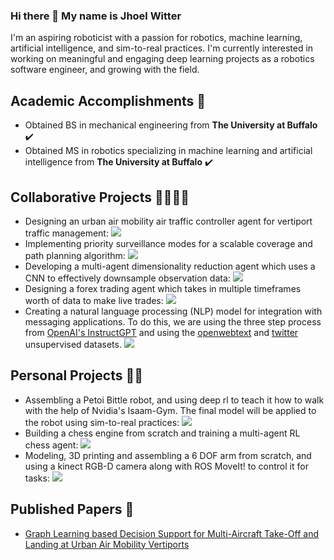 ### Hi there 👋 My name is Jhoel Witter

I'm an aspiring roboticist with a passion for robotics, machine learning, artificial intelligence, and sim-to-real practices. I'm currently interested in working on meaningful and engaging deep learning projects as a robotics software engineer, and growing with the field.

## Academic Accomplishments 📖
- Obtained BS in mechanical engineering from **The University at Buffalo** ✔️
- Obtained MS in robotics specializing in machine learning and artificial intelligence from **The University at Buffalo** ✔️

## Collaborative Projects 👨‍🔬👩‍🔬
- Designing an urban air mobility air traffic controller agent for vertiport traffic management: ![](https://geps.dev/progress/100)
- Implementing priority surveillance modes for a scalable coverage and path planning algorithm: ![](https://geps.dev/progress/100)
- Developing a multi-agent dimensionality reduction agent which uses a CNN to effectively downsample observation data: ![](https://geps.dev/progress/50)
- Designing a forex trading agent which takes in multiple timeframes worth of data to make live trades: ![](https://geps.dev/progress/50)
- Creating a natural language processing (NLP) model for integration with messaging applications. To do this, we are using the three step process from [OpenAI's InstructGPT](https://arxiv.org/pdf/2203.02155.pdf) and using the [openwebtext](https://huggingface.co/datasets/openwebtext) and [twitter](https://www.kaggle.com/datasets/kazanova/sentiment140) unsupervised datasets. ![](https://geps.dev/progress/30)

## Personal Projects 👨‍🔬
- Assembling a Petoi Bittle robot, and using deep rl to teach it how to walk with the help of Nvidia's Isaam-Gym. The final model will be applied to the robot using sim-to-real practices: ![](https://geps.dev/progress/50)
- Building a chess engine from scratch and training a multi-agent RL chess agent: ![](https://geps.dev/progress/70)
- Modeling, 3D printing and assembling a 6 DOF arm from scratch, and using a kinect RGB-D camera along with ROS MoveIt! to control it for tasks: ![](https://geps.dev/progress/10)

## Published Papers :newspaper:
- [Graph Learning based Decision Support for Multi-Aircraft Take-Off and Landing at Urban Air Mobility Vertiports](https://arc.aiaa.org/doi/10.2514/6.2023-1848)



<!--
**JhoelWit/JhoelWit** is a ✨ _special_ ✨ repository because its `README.md` (this file) appears on your GitHub profile.

Here are some ideas to get you started:

- 🔭 I’m currently working on ...
- 🌱 I’m currently learning ...
- 👯 I’m looking to collaborate on ...
- 🤔 I’m looking for help with ...
- 💬 Ask me about ...
- 📫 How to reach me: ...
- 😄 Pronouns: ...
- ⚡ Fun fact: ...
-->
